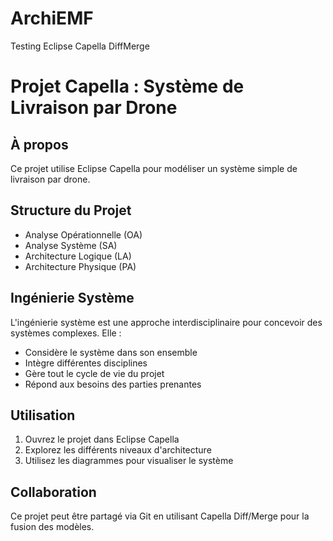 # ArchiEMF
Testing Eclipse Capella DiffMerge

# Projet Capella : Système de Livraison par Drone

## À propos
Ce projet utilise Eclipse Capella pour modéliser un système simple de livraison par drone.

## Structure du Projet
- Analyse Opérationnelle (OA)
- Analyse Système (SA)
- Architecture Logique (LA)
- Architecture Physique (PA)

## Ingénierie Système
L'ingénierie système est une approche interdisciplinaire pour concevoir des systèmes complexes. Elle :
- Considère le système dans son ensemble
- Intègre différentes disciplines
- Gère tout le cycle de vie du projet
- Répond aux besoins des parties prenantes

## Utilisation
1. Ouvrez le projet dans Eclipse Capella
2. Explorez les différents niveaux d'architecture
3. Utilisez les diagrammes pour visualiser le système

## Collaboration
Ce projet peut être partagé via Git en utilisant Capella Diff/Merge pour la fusion des modèles.

